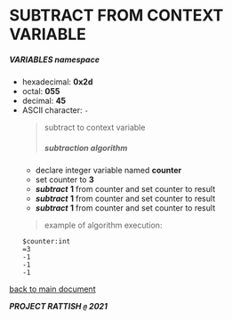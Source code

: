 # SUBTRACT FROM CONTEXT VARIABLE
##### VARIABLES namespace
- hexadecimal: __0x2d__
- octal: __055__
- decimal: __45__
- ASCII character: `-`
  > subtract to context variable
  > ##### subtraction algorithm
  - declare integer variable named **counter**
  - set counter to **3**
  - ***subtract*** **1** from counter and set counter to result
  - ***subtract*** **1** from counter and set counter to result
  - ***subtract*** **1** from counter and set counter to result
  >
  > example of algorithm execution:
  ```
  $counter:int
  =3
  -1
  -1
  -1
  ```

[back to main document](../README.md)

***PROJECT RATTISH `@` 2021***
